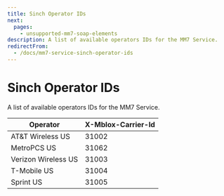```yaml
---
title: Sinch Operator IDs
next:
  pages:
    - unsupported-mm7-soap-elements
description: A list of available operators IDs for the MM7 Service.
redirectFrom:
  - /docs/mm7-service-sinch-operator-ids
---
```

# Sinch Operator IDs

A list of available operators IDs for the MM7 Service.

| Operator            | X-Mblox-Carrier-Id |
| ------------------- | ------------------ |
| AT\&T Wireless US   | 31002              |
| MetroPCS US         | 31062              |
| Verizon Wireless US | 31003              |
| T-Mobile US         | 31004              |
| Sprint US           | 31005              |
